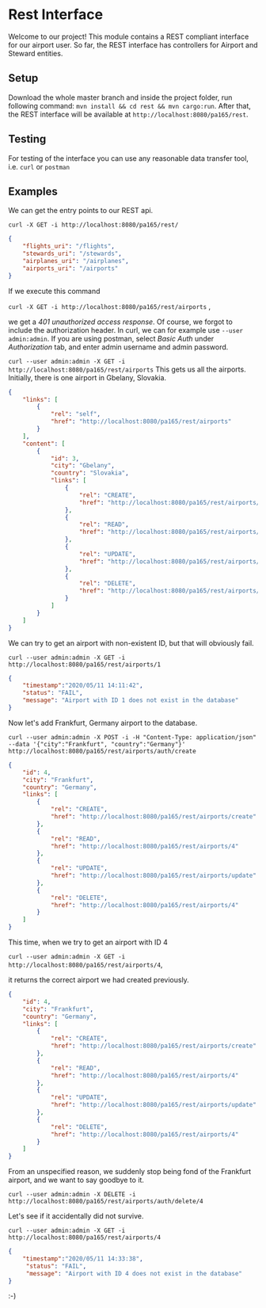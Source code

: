 # Rest Interface

Welcome to our project! This module contains a REST compliant interface for our
airport user. So far, the REST interface has controllers for Airport and Steward
entities. 

## Setup
Download the whole master branch and inside the project folder, 
run following command: ```mvn install && cd rest && mvn cargo:run```.
After that, the REST interface will be available at ```http://localhost:8080/pa165/rest```.

## Testing 

For testing of the interface you can use any reasonable data transfer tool, i.e. ```curl```
or ```postman```

## Examples

We can get the entry points to our REST api.

```curl -X GET -i http://localhost:8080/pa165/rest/``` 

```json
{
    "flights_uri": "/flights",
    "stewards_uri": "/stewards",
    "airplanes_uri": "/airplanes",
    "airports_uri": "/airports"
}
```

If we execute this command 

```curl -X GET -i http://localhost:8080/pa165/rest/airports``` ,
 
 we get a _401 unauthorized access response_. Of course, we forgot to include
the authorization header. In curl, we can for example use ```--user admin:admin```. If you are using postman,
select _Basic Auth_ under _Authorization_ tab, and enter admin username and admin password.


```curl --user admin:admin -X GET -i http://localhost:8080/pa165/rest/airports```
This gets us all the airports. Initially, there is one airport in Gbelany, Slovakia.

```json
{
    "links": [
        {
            "rel": "self",
            "href": "http://localhost:8080/pa165/rest/airports"
        }
    ],
    "content": [
        {
            "id": 3,
            "city": "Gbelany",
            "country": "Slovakia",
            "links": [
                {
                    "rel": "CREATE",
                    "href": "http://localhost:8080/pa165/rest/airports/create"
                },
                {
                    "rel": "READ",
                    "href": "http://localhost:8080/pa165/rest/airports/3"
                },
                {
                    "rel": "UPDATE",
                    "href": "http://localhost:8080/pa165/rest/airports/update"
                },
                {
                    "rel": "DELETE",
                    "href": "http://localhost:8080/pa165/rest/airports/3"
                }
            ]
        }
    ]
}
```
We can try to get an airport with non-existent ID, but
that will obviously fail.


```curl --user admin:admin -X GET -i http://localhost:8080/pa165/rest/airports/1``` 
```json
{   
    "timestamp":"2020/05/11 14:11:42",
    "status": "FAIL",
    "message": "Airport with ID 1 does not exist in the database"
}
```

Now let's add Frankfurt, Germany airport to the database.

```curl --user admin:admin -X POST -i -H "Content-Type: application/json" --data '{"city":"Frankfurt", "country":"Germany"}' http://localhost:8080/pa165/rest/airports/auth/create```

```json
{
    "id": 4,
    "city": "Frankfurt",
    "country": "Germany",
    "links": [
        {
            "rel": "CREATE",
            "href": "http://localhost:8080/pa165/rest/airports/create"
        },
        {
            "rel": "READ",
            "href": "http://localhost:8080/pa165/rest/airports/4"
        },
        {
            "rel": "UPDATE",
            "href": "http://localhost:8080/pa165/rest/airports/update"
        },
        {
            "rel": "DELETE",
            "href": "http://localhost:8080/pa165/rest/airports/4"
        }
    ]
}
``` 
 This time, when we try to get an airport with ID 4
 
  ```curl --user admin:admin -X GET -i http://localhost:8080/pa165/rest/airports/4```,
   
   it returns the correct airport we had created previously.
 

```json
{
    "id": 4,
    "city": "Frankfurt",
    "country": "Germany",
    "links": [
        {
            "rel": "CREATE",
            "href": "http://localhost:8080/pa165/rest/airports/create"
        },
        {
            "rel": "READ",
            "href": "http://localhost:8080/pa165/rest/airports/4"
        },
        {
            "rel": "UPDATE",
            "href": "http://localhost:8080/pa165/rest/airports/update"
        },
        {
            "rel": "DELETE",
            "href": "http://localhost:8080/pa165/rest/airports/4"
        }
    ]
}
```

From an unspecified reason, we suddenly stop being fond of the Frankfurt airport, and we want
to say goodbye to it. 

``` curl --user admin:admin -X DELETE -i http://localhost:8080/pa165/rest/airports/auth/delete/4 ```

Let's see if it accidentally did not survive.

``` curl --user admin:admin -X GET -i http://localhost:8080/pa165/rest/airports/4 ```
```json
{
    "timestamp":"2020/05/11 14:33:38",
     "status": "FAIL",
     "message": "Airport with ID 4 does not exist in the database"
}
```
:-)
